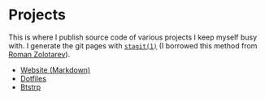 # Projects

This is where I publish source code of various projects I keep myself
busy with. I generate the git pages with
[`stagit(1)`](https://github.com/oxalorg/stagit) (I borrowed this method
from [Roman Zolotarev](https://www.romanzolotarev.com/stagit.html)).

- [Website (Markdown)](../src/website_md)
- [Dotfiles](../src/dotfiles)
- [Btstrp](../src/btstrp)
